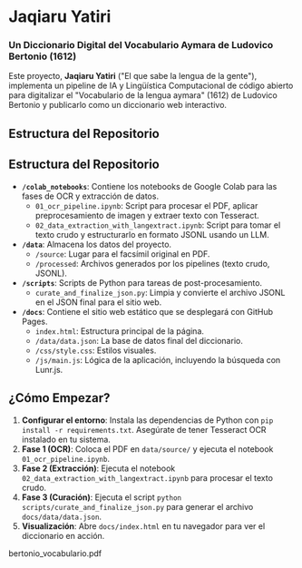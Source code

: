 # Jaqiaru Yatiri
### Un Diccionario Digital del Vocabulario Aymara de Ludovico Bertonio (1612)

Este proyecto, **Jaqiaru Yatiri** ("El que sabe la lengua de la gente"), implementa un pipeline de IA y Lingüística Computacional de código abierto para digitalizar el "Vocabulario de la lengua aymara" (1612) de Ludovico Bertonio y publicarlo como un diccionario web interactivo.

## Estructura del Repositorio

## Estructura del Repositorio

- **`/colab_notebooks`**: Contiene los notebooks de Google Colab para las fases de OCR y extracción de datos.
  - `01_ocr_pipeline.ipynb`: Script para procesar el PDF, aplicar preprocesamiento de imagen y extraer texto con Tesseract.
  - `02_data_extraction_with_langextract.ipynb`: Script para tomar el texto crudo y estructurarlo en formato JSONL usando un LLM.
- **`/data`**: Almacena los datos del proyecto.
  - `/source`: Lugar para el facsímil original en PDF.
  - `/processed`: Archivos generados por los pipelines (texto crudo, JSONL).
- **`/scripts`**: Scripts de Python para tareas de post-procesamiento.
  - `curate_and_finalize_json.py`: Limpia y convierte el archivo JSONL en el JSON final para el sitio web.
- **`/docs`**: Contiene el sitio web estático que se desplegará con GitHub Pages.
  - `index.html`: Estructura principal de la página.
  - `/data/data.json`: La base de datos final del diccionario.
  - `/css/style.css`: Estilos visuales.
  - `/js/main.js`: Lógica de la aplicación, incluyendo la búsqueda con Lunr.js.

## ¿Cómo Empezar?

1.  **Configurar el entorno**: Instala las dependencias de Python con `pip install -r requirements.txt`. Asegúrate de tener Tesseract OCR instalado en tu sistema.
2.  **Fase 1 (OCR)**: Coloca el PDF en `data/source/` y ejecuta el notebook `01_ocr_pipeline.ipynb`.
3.  **Fase 2 (Extracción)**: Ejecuta el notebook `02_data_extraction_with_langextract.ipynb` para procesar el texto crudo.
4.  **Fase 3 (Curación)**: Ejecuta el script `python scripts/curate_and_finalize_json.py` para generar el archivo `docs/data/data.json`.
5.  **Visualización**: Abre `docs/index.html` en tu navegador para ver el diccionario en acción.



bertonio_vocabulario.pdf
